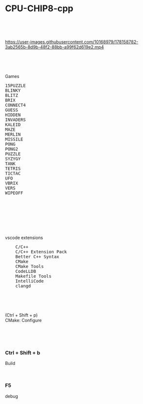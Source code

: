 # CPU-CHIP8-cpp

<br><br><br>

https://user-images.githubusercontent.com/10168979/178158782-3ab2565b-8d9b-48f2-88bb-a99f62d619e2.mp4

<br><br><br>

Games  
<pre>
15PUZZLE  
BLINKY  
BLITZ
BRIX
CONNECT4
GUESS
HIDDEN
INVADERS
KALEID
MAZE
MERLIN
MISSILE
PONG
PONG2
PUZZLE
SYZYGY
TANK
TETRIS
TICTAC
UFO
VBRIX
VERS
WIPEOFF
</pre>

<br><br><br>
<br><br><br>


vscode extensions

<pre>
    C/C++
    C/C++ Extension Pack
    Better C++ Syntax
    CMake
    CMake Tools
    CodeLLDB
    Makefile Tools
    IntelliCode
    clangd
</pre>

<br><br><br>

(Ctrl + Shift + p)  
CMake: Configure

<br><br><br>

### Ctrl + Shift + b

Build

<br>

### F5

debug

<br><br><br>
